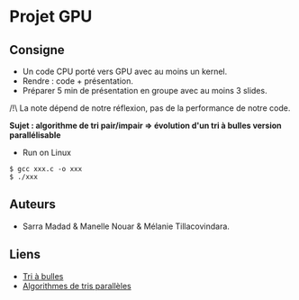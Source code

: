 # Projet GPU

## Consigne 

- Un code CPU porté vers GPU avec au moins un kernel.
- Rendre : code + présentation.
- Préparer 5 min de présentation en groupe avec au moins 3 slides.

/!\ La note dépend de notre réflexion, pas de la performance de notre code.

**Sujet : algorithme de tri pair/impair => évolution d'un tri à bulles version parallélisable**

* Run on Linux

```text
$ gcc xxx.c -o xxx
$ ./xxx
```

## Auteurs

- Sarra Madad & Manelle Nouar & Mélanie Tillacovindara.

## Liens 

- [Tri à bulles](https://fr.wikipedia.org/wiki/Tri_%C3%A0_bulles)
- [Algorithmes de tris parallèles](http://icps.u-strasbg.fr/~loechner/enseignement/PARALLELISME/TP_TRI/)

